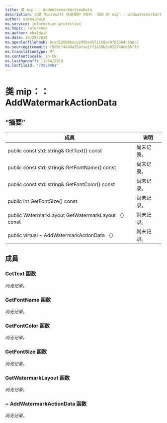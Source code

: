 ```yaml
---
title: 类 mip：： AddWatermarkActionData
description: 记录 Microsoft 信息保护（MIP） SDK 的 mip：： addwatermarkactiondata 类。
author: msmbaldwin
ms.service: information-protection
ms.topic: reference
ms.author: mbaldwin
ms.date: 10/29/2019
ms.openlocfilehash: 8ced12000bace295be4571158ae0f05364c5aec7
ms.sourcegitcommit: f5d8cf4440a35afaa1ff1a58b2a022740ed85ffd
ms.translationtype: MT
ms.contentlocale: zh-CN
ms.lasthandoff: 11/04/2019
ms.locfileid: "73559481"
---
```

# <a name="class-mipaddwatermarkactiondata"></a>类 mip：： AddWatermarkActionData 
  
## <a name="summary"></a>“摘要”
 成員                        | 说明                                
--------------------------------|---------------------------------------------
public const std::string& GetText() const  | 尚未记录。
public const std::string& GetFontName() const  | 尚未记录。
public const std::string& GetFontColor() const  | 尚未记录。
public int GetFontSize() const  | 尚未记录。
public WatermarkLayout GetWatermarkLayout （） const  | 尚未记录。
public virtual ~ AddWatermarkActionData （）  | 尚未记录。
  
## <a name="members"></a>成員
  
### <a name="gettext-function"></a>GetText 函数
_尚无记录。_

  
### <a name="getfontname-function"></a>GetFontName 函数
_尚无记录。_

  
### <a name="getfontcolor-function"></a>GetFontColor 函数
_尚无记录。_

  
### <a name="getfontsize-function"></a>GetFontSize 函数
_尚无记录。_

  
### <a name="getwatermarklayout-function"></a>GetWatermarkLayout 函数
_尚无记录。_

  
### <a name="addwatermarkactiondata-function"></a>~ AddWatermarkActionData 函数
_尚无记录。_
